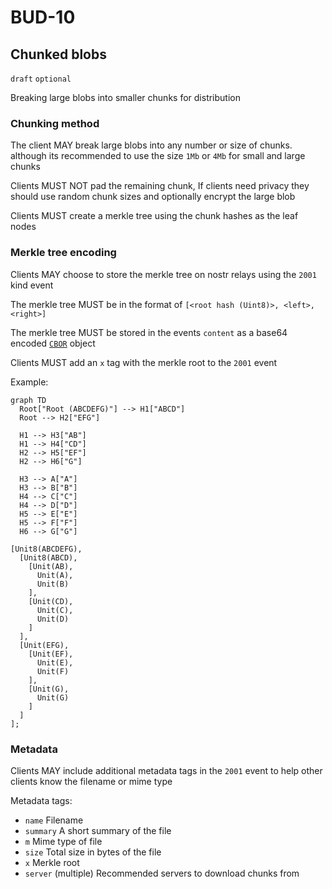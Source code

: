 # BUD-10

## Chunked blobs

`draft` `optional`

Breaking large blobs into smaller chunks for distribution

### Chunking method

The client MAY break large blobs into any number or size of chunks. although its recommended to use the size `1Mb` or `4Mb` for small and large chunks

Clients MUST NOT pad the remaining chunk, If clients need privacy they should use random chunk sizes and optionally encrypt the large blob

Clients MUST create a merkle tree using the chunk hashes as the leaf nodes

### Merkle tree encoding

Clients MAY choose to store the merkle tree on nostr relays using the `2001` kind event

The merkle tree MUST be in the format of `[<root hash (Uint8)>, <left>, <right>]`

The merkle tree MUST be stored in the events `content` as a base64 encoded [`CBOR`](https://cbor.io/) object

Clients MUST add an `x` tag with the merkle root to the `2001` event

Example:

```mermaid
graph TD
  Root["Root (ABCDEFG)"] --> H1["ABCD"]
  Root --> H2["EFG"]

  H1 --> H3["AB"]
  H1 --> H4["CD"]
  H2 --> H5["EF"]
  H2 --> H6["G"]

  H3 --> A["A"]
  H3 --> B["B"]
  H4 --> C["C"]
  H4 --> D["D"]
  H5 --> E["E"]
  H5 --> F["F"]
  H6 --> G["G"]
```

```
[Unit8(ABCDEFG),
  [Unit8(ABCD),
    [Unit(AB),
      Unit(A),
      Unit(B)
    ],
    [Unit(CD),
      Unit(C),
      Unit(D)
    ]
  ],
  [Unit(EFG),
    [Unit(EF),
      Unit(E),
      Unit(F)
    ],
    [Unit(G),
      Unit(G)
    ]
  ]
];
```

### Metadata

Clients MAY include additional metadata tags in the `2001` event to help other clients know the filename or mime type

Metadata tags:
  - `name` Filename
  - `summary` A short summary of the file
  - `m` Mime type of file
  - `size` Total size in bytes of the file
  - `x` Merkle root
  - `server` (multiple) Recommended servers to download chunks from
